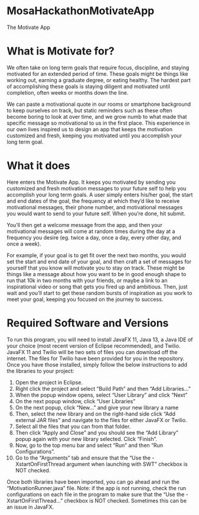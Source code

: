 # MosaHackathonMotivateApp
The Motivate App 

# What is Motivate for?

  We often take on long term goals that require focus, discipline, and staying motivated for an extended period of time. These goals might be things like working out, earning a graduate degree, or eating healthy. The hardest part of accomplishing these goals is staying diligent and motivated until completion, often weeks or months down the line. 

  We can paste a motivational quote in our rooms or smartphone background to keep ourselves on track, but static reminders such as these often become boring to look at over time, and we grow numb to what made that specific message so motivational to us in the first place. This experience in our own lives inspired us to design an app that keeps the motivation customized and fresh, keeping you motivated until you accomplish your long term goal. 

# What it does

  Here enters the Motivate App. It keeps you motivated by sending you customized and fresh motivation messages to your future self to help you accomplish your long term goals. A user simply enters his/her goal, the start and end dates of the goal, the frequency at which they’d like to receive motivational messages, their phone number, and motivational messages you would want to send to your future self. When you’re done, hit submit. 

  You’ll then get a welcome message from the app, and then your motivational messages will come at random times during the day at a frequency you desire (eg. twice a day, once a day, every other day, and once a week). 

  For example, if your goal is to get fit over the next two months, you would set the start and end date of your goal, and then craft a set of messages for yourself that you know will motivate you to stay on track. These might be things like a message about how you want to be in good enough shape to run that 10k in two months with your friends, or maybe a link to an inspirational video or song that gets you fired up and ambitious. Then, just wait and you’ll start to get these random bursts of inspiration as you work to meet your goal, keeping you focused on the journey to success.

# Required Software and Versions

  To run this program, you will need to install JavaFX 11, Java 13, a Java IDE of your choice (most recent version of Eclipse recommended), and Twilio. JavaFX 11 and Twilio will be two sets of files you can download off the internet. The files for Twilio have been provided for you in the repository. Once you have those installed, simply follow the below instructions to add the libraries to your project:

1. Open the project in Eclipse.
2. Right click the project and select “Build Path” and then “Add Libraries...”
3. When the popup window opens, select “User Library” and click “Next”
4. On the next popup window, click “User Libraries”
5. On the next popup, click “New…” and give your new library a name
6. Then, select the new library and on the right-hand side click “Add external JAR files” and navigate to the files for either JavaFX or Twilio.
7. Select all the files that you can from that folder.
8. Then click “Apply and Close” and you should see the “Add Library” popup again with your new library selected. Click “Finish”.
9. Now, go to the top menu bar and select “Run” and then “Run Configurations”.
10. Go to the “Arguments” tab and ensure that the “Use the -XstartOnFirstThread argument when launching with SWT” checkbox is NOT checked.


Once both libraries have been imported, you can go ahead and run the “MotivationRunner.java” file. Note: if the app is not running, check the run configurations on each file in the program to make sure that the “Use the -XstartOnFirstThread…” checkbox is NOT checked. Sometimes this can be an issue in JavaFX.
